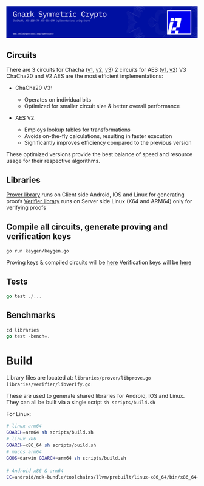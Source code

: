 <div>
    <div>
        <img src="https://raw.githubusercontent.com/reclaimprotocol/.github/main/assets/banners/Gnark.png"  />
    </div>
</div>

## Circuits

There are 3 circuits for Chacha ([v1](circuits/chacha), [v2](circuits/chachaV2), [v3](circuits/chachaV3))
2 circuits for AES ([v1](circuits/aes), [v2](circuits/aesV2))
V3 ChaCha20 and V2 AES are the most efficient implementations:

- ChaCha20 V3:
  - Operates on individual bits
  - Optimized for smaller circuit size & better overall performance

- AES V2:
  - Employs lookup tables for transformations
  - Avoids on-the-fly calculations, resulting in faster execution
  - Significantly improves efficiency compared to the previous version

These optimized versions provide the best balance of speed and resource usage for their respective algorithms.

## Libraries

[Prover library](libraries/prover) runs on Client side Android, IOS and Linux for generating proofs
[Verifier library](libraries/verifier) runs on Server side Linux (X64 and ARM64) only for verifying proofs

## Compile all circuits, generate proving and verification keys

```
go run keygen/keygen.go
```

Proving keys & compiled circuits will be [here](resources/gnark)
Verification keys will be [here](libraries/verifier/impl/generated)


## Tests
```go
go test ./...
```

## Benchmarks
```go
cd libraries
go test -bench=.
```

# Build

Library files are located at:
`libraries/prover/libprove.go`
`libraries/verifier/libverify.go`

These are used to generate shared libraries for Android, IOS and Linux. They can all be built via a single script `sh scripts/build.sh`

For Linux:
```sh
# linux arm64
GOARCH=arm64 sh scripts/build.sh
# linux x86
GOARCH=x86_64 sh scripts/build.sh
# macos arm64
GOOS=darwin GOARCH=arm64 sh scripts/build.sh

# Android x86 & arm64
CC=android/ndk-bundle/toolchains/llvm/prebuilt/linux-x86_64/bin/x86_64-linux-android30-clang CXX=android/ndk-bundle/toolchains/llvm/prebuilt/linux-x86_64/bin/x86_64-linux-android30-clang++ GOOS=android GOARCH=amd64 sh scripts/build.sh
```